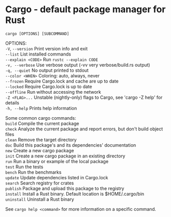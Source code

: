# Cargo - default package manager for Rust

`cargo [OPTIONS] [SUBCOMMAND]`

OPTIONS:  
    `-V`, `--version`           Print version info and exit  
        `--list`              List installed commands  
        `--explain <CODE>`    Run `rustc --explain CODE`  
    `-v, --verbose`           Use verbose output (-vv very verbose/build.rs output)  
    `-q, --quiet`             No output printed to stdout  
        `--color <WHEN>`      Coloring: auto, always, never  
        `--frozen`            Require Cargo.lock and cache are up to date  
        `--locked`            Require Cargo.lock is up to date  
        `--offline`           Run without accessing the network  
    `-Z <FLAG>...`            Unstable (nightly-only) flags to Cargo, see 'cargo -Z help' for details  
    `-h, --help`              Prints help information  


Some common cargo commands:  
    `build`       Compile the current package  
    `check`       Analyze the current package and report errors, but don't build object files  
    `clean`       Remove the target directory  
    `doc`         Build this package's and its dependencies' documentation  
    `new`         Create a new cargo package  
    `init`        Create a new cargo package in an existing directory  
    `run`         Run a binary or example of the local package  
    `test`        Run the tests  
    `bench`       Run the benchmarks  
    `update`      Update dependencies listed in Cargo.lock  
    `search`      Search registry for crates  
    `publish`     Package and upload this package to the registry  
    `install`     Install a Rust binary. Default location is $HOME/.cargo/bin  
    `uninstall`   Uninstall a Rust binary  


See `cargo help <command>` for more information on a specific command.  

